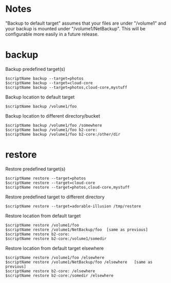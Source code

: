 # Notes

"Backup to default target" assumes that your files are under "/volume1" and your backup is mounted under "/volume1/NetBackup". This will be configurable more easily in a future release.

# backup

 Backup predefined target(s)
 
 	$scriptName backup --target=photos
 	$scriptName backup --target=cloud-core
 	$scriptName backup --target=photos,cloud-core,mystuff
  
 Backup location to default target
 
	$scriptName backup /volume1/foo
  
 Backup location to different directory/bucket
 
	$scriptName backup /volume1/foo /somewhere
	$scriptName backup /volume1/foo b2-core:
	$scriptName backup /volume1/foo b2-core:/other/dir

# restore 

Restore predefined target(s)

 	$scriptName restore --target=photos
 	$scriptName restore --target=cloud-core
 	$scriptName restore --target=photos,cloud-core,mystuff
  
 Restore predefined target to different directory
 
 	$scriptName restore --target=adorable-illusion /tmp/restore
  
 Restore location from default target
 
	$scriptName restore /volume1/foo
	$scriptName restore /volume1/NetBackup/foo	[same as previous]
	$scriptName restore b2-core:
	$scriptName restore b2-core:/volume1/somedir
  
 Restore location from default target elsewhere
 
	$scriptName restore /volume1/foo /elsewhere
	$scriptName restore /volume1/NetBackup/foo /elsewhere	[same as previous]
	$scriptName restore b2-core: /elsewhere
	$scriptName restore b2-core:/somedir /elsewhere
